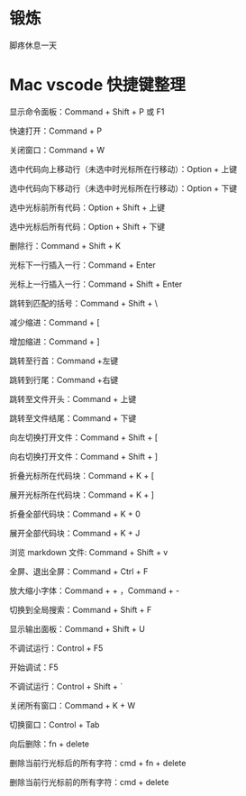 # 锻炼

脚疼休息一天

# Mac vscode 快捷键整理

显示命令面板：Command + Shift + P 或 F1

快速打开：Command + P

关闭窗口：Command + W

选中代码向上移动行（未选中时光标所在行移动）：Option + 上键

选中代码向下移动行（未选中时光标所在行移动）：Option + 下键

选中光标前所有代码：Option + Shift + 上键

选中光标后所有代码：Option + Shift + 下键

删除行：Command + Shift + K

光标下一行插入一行：Command + Enter

光标上一行插入一行：Command + Shift + Enter

跳转到匹配的括号：Command + Shift + \

减少缩进：Command + [

增加缩进：Command + ]

跳转至行首：Command +左键

跳转到行尾：Command +右键

跳转至文件开头：Command + 上键

跳转至文件结尾：Command + 下键

向左切换打开文件：Command + Shift + [

向右切换打开文件：Command + Shift + ]

折叠光标所在代码块：Command + K + [

展开光标所在代码块：Command + K + ]

折叠全部代码块：Command + K + 0

展开全部代码块：Command + K + J

浏览 markdown 文件: Command + Shift + v

全屏、退出全屏：Command + Ctrl + F

放大缩小字体：Command + + ，Command + -

切换到全局搜索：Command + Shift + F

显示输出面板：Command + Shift + U

不调试运行：Control + F5

开始调试：F5

不调试运行：Control + Shift + `

关闭所有窗口：Command + K + W

切换窗口：Control + Tab

向后删除：fn + delete

删除当前行光标后的所有字符：cmd + fn + delete

删除当前行光标前的所有字符：cmd + delete
